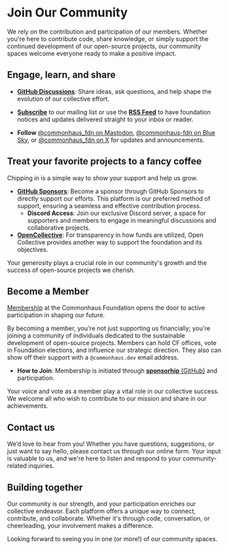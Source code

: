 # Join Our Community

We rely on the contribution and participation of our members. Whether you're here to contribute code, share knowledge, or simply support the continued development of our open-source projects, our community spaces welcome everyone ready to make a positive impact.

## Engage, learn, and share

- [**GitHub Discussions**](https://github.com/commonhaus/foundation/discussions): Share ideas, ask questions, and help shape the evolution of our collective effort.

- [**Subscribe**](https://groups.google.com/a/commonhaus.org/g/announce) to our mailing list or use the [**RSS Feed**](https://www.commonhaus.org/feed/index.rss) to have foundation notices and updates delivered straight to your inbox or reader.

- **Follow** [@commonhaus_fdn on Mastodon](https://fosstodon.org/@commonhaus_fdn), [@commonhaus-fdn on Blue Sky](https://bsky.app/profile/commonhaus-fdn.bsky.social), or [@commonhaus_fdn on X](https://twitter.com/commonhaus_fdn) for updates and announcements.

## Treat your favorite projects to a fancy coffee

Chipping in is a simple way to show your support and help us grow.

- [**GitHub Sponsors**](https://github.com/sponsors/commonhaus): Become a sponsor through GitHub Sponsors to directly support our efforts. This platform is our preferred method of support, ensuring a seamless and effective contribution process.
    - **Discord Access**: Join our exclusive Discord server, a space for supporters and members to engage in meaningful discussions and collaborative projects.
- [**OpenCollective**](https://opencollective.com/commonhaus-foundation): For transparency in how funds are utilized, Open Collective provides another way to support the foundation and its objectives.

Your generosity plays a crucial role in our community's growth and the success of open-source projects we cherish.

## Become a Member

[Membership](./bylaws/2-cf-membership.md) at the Commonhaus Foundation opens the door to active participation in shaping our future.

By becoming a member, you're not just supporting us financially; you're joining a community of individuals dedicated to the sustainable development of open-source projects. Members can hold CF offices, vote in Foundation elections, and influence our strategic direction. They also can show off their support with a `@commonhaus.dev` email address.

- **How to Join**: Membership is initiated through [**sponsorhip** (GitHub)](https://github.com/sponsors/commonhaus) and participation.

Your voice and vote as a member play a vital role in our collective success. We welcome all who wish to contribute to our mission and share in our achievements.

## Contact us

We’d love to hear from you! Whether you have questions, suggestions, or just want to say hello, please contact us through our online form. Your input is valuable to us, and we're here to listen and respond to your community-related inquiries.

## Building together

Our community is our strength, and your participation enriches our collective endeavor. Each platform offers a unique way to connect, contribute, and collaborate. Whether it's through code, conversation, or cheerleading, your involvement makes a difference.

Looking forward to seeing you in one (or more!) of our community spaces.
